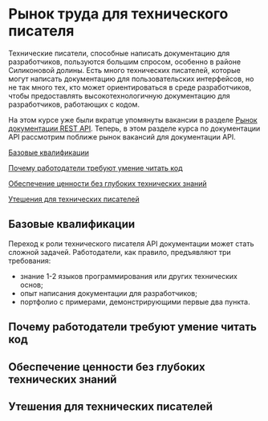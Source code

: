 <a name="market"></a>
# Рынок труда для технического писателя

Технические писатели, способные написать документацию для разработчиков, пользуются большим спросом, особенно в районе Силиконовой долины. Есть много технических писателей, которые могут написать документацию для пользовательских интерфейсов, но не так много тех, кто может ориентироваться в среде разработчиков, чтобы предоставлять высокотехнологичную документацию для разработчиков, работающих с кодом.

На этом курсе уже были вкратце упомянуты вакансии в разделе [Рынок документации REST API](../introduction-rest-apis/api-doc-market.md). Теперь, в этом разделе курса по документации API рассмотрим поближе рынок вакансий для документации API.

[Базовые квалификации](#basic)

[Почему работодатели требуют умение читать код](#readCode)

[Обеспечение ценности без глубоких технических знаний](#value)

[Утешения для технических писателей](#consolations)

<a name="basic"></a>
## Базовые квалификации

Переход к роли технического писателя API документации может стать сложной задачей. Работодатели, как правило, предъявляют три требования:

- знание 1-2 языков программирования или других технических основ;
- опыт написания документации для разработчиков;
- портфолио с примерами, демонстрирующими первые два пункта.

<a name="readCode"></a>
## Почему работодатели требуют умение читать код

<a name="value"></a>
## Обеспечение ценности без глубоких технических знаний

<a name="consolations"></a>
## Утешения для технических писателей

